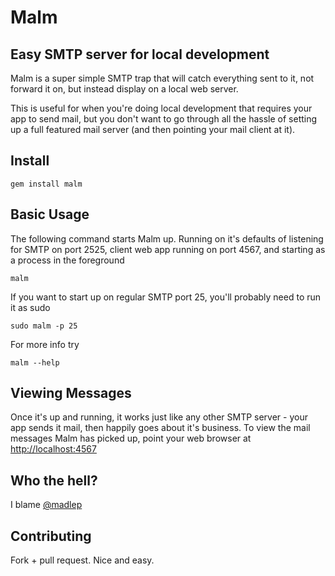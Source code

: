 Malm
====
Easy SMTP server for local development
--------------------------------------
Malm is a super simple SMTP trap that will catch everything sent to it, not forward it on, but instead display on a local web server.

This is useful for when you're doing local development that requires your app to send mail, but you don't want to go through all the hassle of setting up a full featured mail server (and then pointing your mail client at it).

Install
-------
    gem install malm

Basic Usage
-----------
The following command starts Malm up. Running on it's defaults of listening for SMTP on port 2525, client web app running on port 4567, and starting as a process in the foreground

    malm

If you want to start up on regular SMTP port 25, you'll probably need to run it as sudo

    sudo malm -p 25

For more info try

    malm --help

Viewing Messages
----------------
Once it's up and running, it works just like any other SMTP server - your app sends it mail, then happily goes about it's business. To view the mail messages Malm has picked up, point your web browser at [http://localhost:4567](http://localhost:4567)

Who the hell?
-------------
I blame [@madlep](https://twitter.com/#!/madlep)

Contributing
------------
Fork + pull request. Nice and easy.